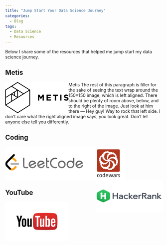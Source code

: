 ```yaml
---
title: "Jump Start Your Data Science Journey"
categories:
  - Blog
tags:
  - Data Science
  - Resources
---
```


Below I share some of the resources that helped me jump start my data science journey.

## Metis
[<img src="/assets/images/metis.png" align="left">](https://www.thisismetis.com/) Metis The rest of this paragraph is filler for the sake of seeing the text wrap around the 150×150 image, which is left aligned. There should be plenty of room above, below, and to the right of the image. Just look at him there — Hey guy! Way to rock that left side. I don’t care what the right aligned image says, you look great. Don’t let anyone else tell you differently.

## Coding
[<img src="/assets/images/jump_start/leetcode.png" align="left">](https://leetcode.com/) [<img src="/assets/images/jump_start/codewars.png" align="center">](https://www.codewars.com/) [<img src="/assets/images/jump_start/hackerrank.png" align="right">](https://www.hackerrank.com/) 

## YouTube
[<img src="/assets/images/jump_start/youtube.png" align="left">](https://www.youtube.com/)